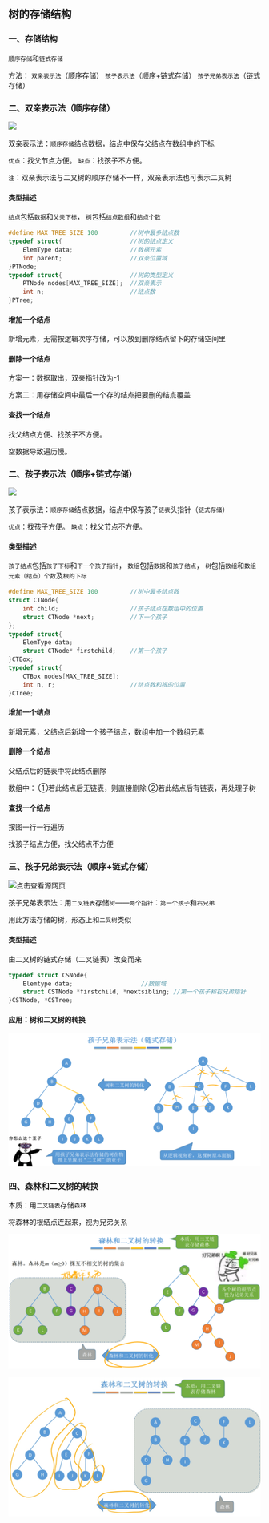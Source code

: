 ## 树的存储结构

### 一、存储结构

`顺序存储`和`链式存储`

方法：
`双亲表示法`（顺序存储）
`孩子表示法`（顺序+链式存储）
`孩子兄弟表示法`（链式存储）

### 二、双亲表示法（顺序存储）

![](https://img-blog.csdnimg.cn/20200205124743184.jpg?x-oss-process=image/watermark,type_ZmFuZ3poZW5naGVpdGk,shadow_10,text_aHR0cHM6Ly9ibG9nLmNzZG4ubmV0L3dteTAyMTdf,size_16,color_FFFFFF,t_70)

双亲表示法：`顺序存储`结点数据，结点中保存父结点在数组中的下标

`优点`：找父节点方便。
`缺点`：找孩子不方便。

`注`：双亲表示法与二叉树的顺序存储不一样，双亲表示法也可表示二叉树

#### 类型描述

`结点`包括`数据`和`父亲下标`，
`树`包括`结点数组`和`结点个数`

```c
#define MAX_TREE_SIZE 100         //树中最多结点数
typedef struct{                   //树的结点定义
    ElemType data;                //数据元素
    int parent;                   //双亲位置域
}PTNode;
typedef struct{                   //树的类型定义
    PTNode nodes[MAX_TREE_SIZE];  //双亲表示
    int n;                        //结点数
}PTree;
```

#### 增加一个结点

新增元素，无需按逻辑次序存储，可以放到删除结点留下的存储空间里

#### 删除一个结点

方案一：数据取出，双亲指针改为-1

方案二：用存储空间中最后一个存的结点把要删的结点覆盖

#### 查找一个结点

找父结点方便、找孩子不方便。

空数据导致遍历慢。

### 二、孩子表示法（顺序+链式存储）

![](https://img-blog.csdnimg.cn/2020020513261515.png?x-oss-process=image/watermark,type_ZmFuZ3poZW5naGVpdGk,shadow_10,text_aHR0cHM6Ly9ibG9nLmNzZG4ubmV0L3dteTAyMTdf,size_16,color_FFFFFF,t_70)

孩子表示法：`顺序存储`结点数据，结点中保存孩子`链表`头指针（`链式存储`）

`优点`：找孩子方便。
`缺点`：找父节点不方便。

#### 类型描述

`孩子结点`包括`孩子下标`和`下一个孩子指针`，
`数组`包括`数据`和`孩子结点`，
`树`包括`数组`和`数组元素（结点）个数`及`根的下标`

```c
#define MAX_TREE_SIZE 100         //树中最多结点数
struct CTNode{
    int child;                    //孩子结点在数组中的位置
	struct CTNode *next;          //下一个孩子
};
typedef struct{
    ElemType data;
	struct CTNode* firstchild;    //第一个孩子
}CTBox;
typedef struct{
    CTBox nodes[MAX_TREE_SIZE];
	int n, r;                     //结点数和根的位置
}CTree;
```

#### 增加一个结点

新增元素，父结点后新增一个孩子结点，数组中加一个数组元素

#### 删除一个结点

父结点后的链表中将此结点删除

数组中：
①若此结点后无链表，则直接删除
②若此结点后有链表，再处理子树

#### 查找一个结点

按图一行一行遍历

找孩子结点方便，找父结点不方便

### 三、孩子兄弟表示法（顺序+链式存储）

![点击查看源网页](https://gimg2.baidu.com/image_search/src=http%3A%2F%2Fwww.pianshen.com%2Fimages%2F453%2Fcc517c2353eb55fee933453aec89c3d5.png&refer=http%3A%2F%2Fwww.pianshen.com&app=2002&size=f9999,10000&q=a80&n=0&g=0n&fmt=jpeg?sec=1639041091&t=4bf03e7d98ff4795bf1faac99745914e)

孩子兄弟表示法：用`二叉链表`存储`树`——`两个指针`：`第一个孩子`和`右兄弟`

用此方法存储的树，形态上和`二叉树`类似

#### 类型描述

由二叉树的链式存储（二叉链表）改变而来

```c
typedef struct CSNode{
	Elemtype data;                   //数据域
	struct CSTNode *firstchild, *nextsibling; //第一个孩子和右兄弟指针
}CSTNode, *CSTree;
```

#### 应用：树和二叉树的转换

![1637759667705](../images/1637759667705.png)

### 四、森林和二叉树的转换

本质：用`二叉链表`存储`森林`

将森林的根结点连起来，视为兄弟关系

![1637759667694](../images/1637759667694.png)

![1637759667683](../images/1637759667683.jpg)
